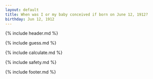 ```yaml
---
layout: default
title: When was I or my baby conceived if born on June 12, 1912?
birthday: Jun 12, 1912
---
```


{% include header.md %}

{% include guess.md %}

{% include calculate.md %}

{% include safety.md %}

{% include footer.md %}




